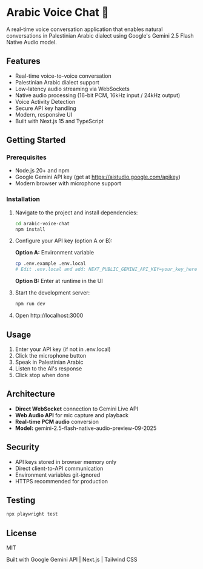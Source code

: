 # Arabic Voice Chat 🎤

A real-time voice conversation application that enables natural conversations in Palestinian Arabic dialect using Google's Gemini 2.5 Flash Native Audio model.

## Features

- Real-time voice-to-voice conversation
- Palestinian Arabic dialect support  
- Low-latency audio streaming via WebSockets
- Native audio processing (16-bit PCM, 16kHz input / 24kHz output)
- Voice Activity Detection
- Secure API key handling
- Modern, responsive UI
- Built with Next.js 15 and TypeScript

## Getting Started

### Prerequisites

- Node.js 20+ and npm
- Google Gemini API key (get at https://aistudio.google.com/apikey)
- Modern browser with microphone support

### Installation

1. Navigate to the project and install dependencies:
   ```bash
   cd arabic-voice-chat
   npm install
   ```

2. Configure your API key (option A or B):

   **Option A:** Environment variable
   ```bash
   cp .env.example .env.local
   # Edit .env.local and add: NEXT_PUBLIC_GEMINI_API_KEY=your_key_here
   ```

   **Option B:** Enter at runtime in the UI

3. Start the development server:
   ```bash
   npm run dev
   ```

4. Open http://localhost:3000

## Usage

1. Enter your API key (if not in .env.local)
2. Click the microphone button
3. Speak in Palestinian Arabic
4. Listen to the AI's response
5. Click stop when done

## Architecture

- **Direct WebSocket** connection to Gemini Live API
- **Web Audio API** for mic capture and playback
- **Real-time PCM audio** conversion
- **Model:** gemini-2.5-flash-native-audio-preview-09-2025

## Security

- API keys stored in browser memory only
- Direct client-to-API communication
- Environment variables git-ignored
- HTTPS recommended for production

## Testing

```bash
npx playwright test
```

## License

MIT

Built with Google Gemini API | Next.js | Tailwind CSS
